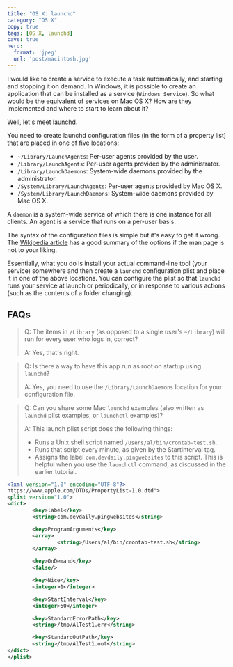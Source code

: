 ```yaml
---
title: "OS X: launchd"
category: "OS X"
copy: true
tags: [OS X, launchd]
cave: true
hero:
  format: 'jpeg'
  url: 'post/macintosh.jpg'
---
```

I would like to create a service to execute a task automatically, and starting and stopping it on demand. In Windows, it is possible to create an application that can be installed as a service (`Windows Service`). So what would be the equivalent of services on Mac OS X? How are they implemented and where to start to learn about it?

Well, let's meet [launchd](https://developer.apple.com/library/content/documentation/MacOSX/Conceptual/BPSystemStartup/Chapters/Introduction.html).

You need to create launchd configuration files (in the form of a property list) that are placed in one of five locations:

* `~/Library/LaunchAgents`: Per-user agents provided by the user.
* `/Library/LaunchAgents`: Per-user agents provided by the administrator.
* `/Library/LaunchDaemons`: System-wide daemons provided by the administrator.
* `/System/Library/LaunchAgents`: Per-user agents provided by Mac OS X.
* `/System/Library/LaunchDaemons`: System-wide daemons provided by Mac OS X.

A `daemon` is a system-wide service of which there is one instance for all clients. An agent is a service that runs on a per-user basis.

The syntax of the configuration files is simple but it's easy to get it wrong. The [Wikipedia article](https://en.wikipedia.org/wiki/Launchd) has a good summary of the options if the man page is not to your liking.

Essentially, what you do is install your actual command-line tool (your service) somewhere and then create a `launchd` configuration plist and place it in one of the above locations. You can configure the plist so that `launchd` runs your service at launch or periodically, or in response to various actions (such as the contents of a folder changing).

## FAQs

> Q: The items in `/Library` (as opposed to a single user's `~/Library`) will run for every user who logs in, correct?
>
> A: Yes, that's right.

> Q: Is there a way to have this app run as root on startup using `launchd`?
>
> A: Yes, you need to use the `/Library/LaunchDaemons` location for your configuration file.

> Q: Can you share some Mac `launchd` examples (also written as `launchd` plist examples, or `launchctl` examples)?
>
> A: This launch plist script does the following things:
>
> * Runs a Unix shell script named `/Users/al/bin/crontab-test.sh`.
> * Runs that script every minute, as given by the StartInterval tag.
> * Assigns the label `com.devdaily.pingwebsites` to this script. This is helpful when you use the `launchctl` command, as discussed in the earlier tutorial.

```xml
<?xml version="1.0" encoding="UTF-8"?>
https://www.apple.com/DTDs/PropertyList-1.0.dtd">
<plist version="1.0">
<dict>
        <key>label</key>
        <string>com.devdaily.pingwebsites</string>

        <key>ProgramArguments</key>
        <array>
                <string>/Users/al/bin/crontab-test.sh</string>
        </array>

        <key>OnDemand</key>
        <false/>

        <key>Nice</key>
        <integer>1</integer>

        <key>StartInterval</key>
        <integer>60</integer>

        <key>StandardErrorPath</key>
        <string>/tmp/AlTest1.err</string>

        <key>StandardOutPath</key>
        <string>/tmp/AlTest1.out</string>
</dict>
</plist>
```
